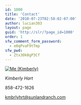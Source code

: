 ```yaml
---
id: 1000
title: 'Contact'
date: '2010-07-23T02:58:02-07:00'
author: lucian303
layout: page
guid: 'http://slr/?page_id=1000'
order: 1
sfw_comment_form_password:
  - e0qPvaF9tTmp
sfw_pwd:
  - Ztx3Ok0gP3Cf
---
```


[![](http://sunlandranch.com/wp-content/uploads/2010/07/small-KIMBERLY_-63.jpg "Me (Kimberly)")](http://sunlandranch.com/wp-content/uploads/2010/07/small-KIMBERLY_-63.jpg)

*Kimberly Hart*

858-472-1626

[kmbrlyhrt@sunlandranch.com](mailto:kmbrlyhrt@sunlandranch.com)

